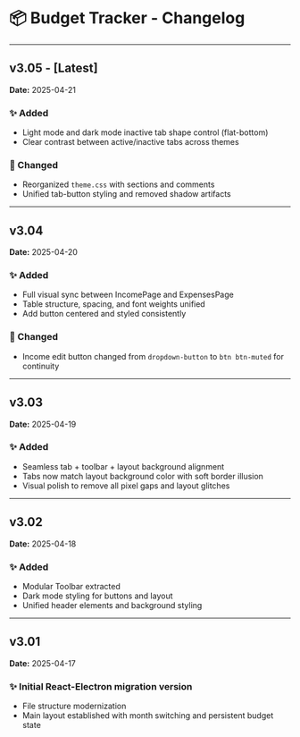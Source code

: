 # 📦 Budget Tracker - Changelog

---

## v3.05 - [Latest]
**Date:** 2025-04-21

### ✨ Added
- Light mode and dark mode inactive tab shape control (flat-bottom)
- Clear contrast between active/inactive tabs across themes

### 🧼 Changed
- Reorganized `theme.css` with sections and comments
- Unified tab-button styling and removed shadow artifacts

---

## v3.04
**Date:** 2025-04-20

### ✨ Added
- Full visual sync between IncomePage and ExpensesPage
- Table structure, spacing, and font weights unified
- Add button centered and styled consistently

### 🔧 Changed
- Income edit button changed from `dropdown-button` to `btn btn-muted` for continuity

---

## v3.03
**Date:** 2025-04-19

### ✨ Added
- Seamless tab + toolbar + layout background alignment
- Tabs now match layout background color with soft border illusion
- Visual polish to remove all pixel gaps and layout glitches

---

## v3.02
**Date:** 2025-04-18

### ✨ Added
- Modular Toolbar extracted
- Dark mode styling for buttons and layout
- Unified header elements and background styling

---

## v3.01
**Date:** 2025-04-17

### ✨ Initial React-Electron migration version

- File structure modernization
- Main layout established with month switching and persistent budget state
